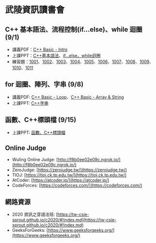 # 武陵資訊讀書會

## C++ 基本語法、流程控制(if...else)、while 迴圈 (9/1)
- 講義PDF：[C++ Basic - Intro](https://github.com/jayin92/wulingInfor/raw/master/C%2B%2BBasic/Intro/Intro.pdf)
- 上課PPT：[C++基本語法](https://github.com/jayin92/wulingInfor/raw/master/C%2B%2BBasic/Intro/C%E5%9F%BA%E6%9C%AC%E8%AA%9E%E6%B3%95.pptx)、[if...else、while迴圈](https://github.com/jayin92/wulingInfor/raw/master/C%2B%2BBasic/Intro/if_while_loop.pptx)
- 練習題：[1001](http://f8b0ee02e09c.ngrok.io/problem/1001)、[1002](http://f8b0ee02e09c.ngrok.io/problem/1002)、[1003](http://f8b0ee02e09c.ngrok.io/problem/1003)、[1004](http://f8b0ee02e09c.ngrok.io/problem/1004)、[1005](http://f8b0ee02e09c.ngrok.io/problem/1005)、[1006](http://f8b0ee02e09c.ngrok.io/problem/1006)、[1007](http://f8b0ee02e09c.ngrok.io/problem/1007)、[1008](http://f8b0ee02e09c.ngrok.io/problem/1008)、[1009](http://f8b0ee02e09c.ngrok.io/problem/1009)、[1010](http://f8b0ee02e09c.ngrok.io/problem/1010)、[1011](http://f8b0ee02e09c.ngrok.io/problem/1011)

## for 迴圈、陣列、字串 (9/8)
- 講義PDF: [C++ Basic - Loop](https://github.com/jayin92/wulingInfor/raw/master/C%2B%2BBasic/Loop/loop.pdf)、[C++ Basic - Array & String](https://github.com/jayin92/wulingInfor/raw/master/C%2B%2BBasic/array_string/array_string.pdf)
- 上課PPT: [C++字串](https://github.com/jayin92/wulingInfor/raw/master/C%2B%2BBasic/array_string/Text-Processing.pptx)

## 函數、C++標頭檔 (9/15)
- 上課PPT: [函數、C++標頭檔](https://github.com/jayin92/wulingInfor/raw/master/C%2B%2BBasic/function/Function-Header-File-Recursion.pdf)

## Online Judge
- Wuling Online Judge: [http://f8b0ee02e09c.ngrok.io/](http://f8b0ee02e09c.ngrok.io/)
- ZeroJudge: [https://zerojudge.tw/](https://zerojudge.tw/)
- TIOJ: [https://tioj.ck.tp.edu.tw/](https://tioj.ck.tp.edu.tw/)
- AtCoder: [https://atcoder.jp/](https://atcoder.jp/)
- CodeForces: [https://codeforces.com/](https://codeforces.com/)

## 網路資源
- 2020 資訊之芽語法班: [https://tw-csie-sprout.github.io/c2020/#!index.md](https://tw-csie-sprout.github.io/c2020/#!index.md)
- GeeksForGeeks: [https://www.geeksforgeeks.org/](https://www.geeksforgeeks.org/)